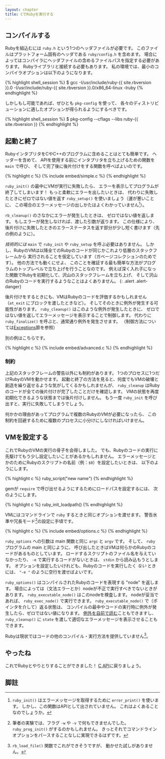 ```yaml
---
layout: chapter
title: CでRubyを実行する
---
```


## コンパイルする ##

Rubyを組込むには `ruby.h` という1つのヘッダファイルが必要です。
このファイルはプラットフォーム固有のヘッダである `ruby/config.h` を含めます。
場合によってはコンパイラにヘッダファイルの含めるファイルパスを指定する必要があります。
Rubyライブラリと接続する必要もあります。
私の環境では、最小のコンパイラオプションは以下のようになります。

{% highlight shell_session %}
$ gcc -I/usr/include/ruby-{{ site.rbversion }}.0 -I/usr/include/ruby-{{ site.rbversion }}.0/x86_64-linux -lruby
{% endhighlight %}

しかしもし可能であれば、ぜひとも `pkg-config` を使って、
各々のディストリビューションに適したオプションが得られるようにするべきです。

{% highlight shell_session %}
$ pkg-config --cflags --libs ruby-{{ site.rbversion }}
{% endhighlight %}

## 起動と終了 ##

RubyインタプリタをCやC++のプログラムに含めることはとても簡単です。
ヘッダーを含めて、
APIを使用する前にインタプリタを立ち上げるための関数を `main` で呼び、
そして完了後に後片付けをする関数を呼べばよいのです。

{% highlight c %}
{% include embed/simple.c %}
{% endhighlight %}

`ruby_init()` の最中にVMが実行に失敗したら、
エラーを表示してプログラムが終了してしまいます！
もっと柔軟にエラーを出したいときは、
代わりに失敗したときにゼロではない値を返す
`ruby_setup()` を使いましょう（運が悪いことに、
この場合のエラーメッセージの出しかたはよくわかっていません[^err]）。

`rb_cleanup()` のさなかにエラーが発生したときは、
ゼロではない値を返します。
もしエラーが発生しなければ、渡した引数が返ります。
この仕様により、後片付けに失敗したときのエラーステータスを返す部分が少し短く書けます（先の例のように）。

_技術的には_ `main` で `ruby_init` や `ruby_setup` を呼ぶ必要はありません。
しかし、RubyのVMは以降全てのRubyのコードが同じかこれより低層のスタックフレームから
実行されることを仮定しています（ガベージコレクションのためです）。
他の方法でも動くにせよ、
このことを確証する最も簡単な方法がプログラムのトップレベルで立ち上げを行うことなのです。
例えば深く入れ子になった関数でRubyを初期化して、沢山のスタックフレームを立ち上げ、
そして沢山のRubyのコードを実行するようなことはよくありません。
{: .alert .alert-danger}

後片付けをするときにも、VMはRubyのコードを評価するかもしれません（`at_exit` にブロックを渡したときなど）。
そしてそのときに例外が発生する可能性があります。
`ruby_cleanup()` はこのような例外が発生したときに、
ゼロではない値を返してエラーメッセージを表示することで制御します。
代わりに `ruby_finalize()` を呼ぶと、通常通り例外を発生させます。
（制御方法については[Exceptions](../c#rescue)節を参照）

別の例はこちらです。

{% highlight c %}
{% include embed/advanced.c %}
{% endhighlight %}

### 制約 ###

上記のスタックフレームの警告以外にも制約があります。
1つのプロセスに1つだけRubyのVMを動かせます。
起動と終了の方法を見ると、何度でもVMの破壊と創造を繰り返せるような気がしてくるかもしれませんが、
`ruby_cleanup` はRubyのコードが全ての後片付けが完了したことだけを確認します。
VMの状態を再度初期化できるような状態までは後片付けしません。
もう一度 `ruby_init` を呼び出すと、実行に失敗してしまうでしょう。

何かかの理由があってプログラムで複数のRubyのVMが必要になったら、
この制約を回避するために複数のプロセスに小分けにしなければいけません。

## VMを設定する ##

これでRubyのVMの実行の骨子を会得しました。
でも、Rubyのコードの実行に先駆けてもう少し設定したいことがあるかもしれません。
エラーメッセージとかのためにRubyのスクリプトの名前（例：`$0`）を設定したいときは、
以下のようにします。

{% highlight c %}
ruby_script("new name")
{% endhighlight %}

gemが `require` で呼び出せるようにするためにロードパスを設定するには、
次のようにします。

{% highlight c %}
ruby_init_loadpath()
{% endhighlight %}

VMにはコマンドラインで `ruby` するときと同じオプションを渡せます。
警告水準や冗長モード[^opt]の設定に手頃です。

{% highlight c %}
{% include embed/options.c %}
{% endhighlight %}

`ruby_options` への引数は main 関数と同じ `argc` と `argv` です。
そして、 `ruby` プログラムの main と同じように、
呼び出したときはVMは何らかのRubyのコードがあるものとしています。
ロードするスクリプトのファイル名を与えていなかったり、
`-e` で実行するコードがないときは、
`stdin` から読み込もうとします。
オプションを設定したいけれども、Rubyのコードを実行したく _ない_ ときには、
`"-e "` のように空行を渡せばよいです。

`ruby_options()` はコンパイルされたRubyのコードを表現する "node" を返します。
場合によっては（文法エラーとか）nodeが不正で実行すべきでないときがあります。
`ruby_executable_node()` はこのnodeを検査します。
nodeが妥当であれば、 `ruby_exec_node()` で実行できます。
`ruby_executable_node()` で（ポインタを介して）返る状態は、
コンパイルの最中やコードの実行時に例外が発生したら、ゼロではない値になります。
[例外を自前で読む](../c#rescue)こともできますし、
`ruby_cleanup()` に `state` を渡して適切なエラーメッセージを表示させることもできます。

Rubyは現状ではコードの他のコンパイル・実行方法を提供していません[^load]。

## やったね ##

これでRubyとやりとりすることができました！
[C API](../c.ja)に戻りましょう。

## 脚註 ##

[^err]: `ruby_init()` はエラーメッセージを取得するために
        `error_print()` を使います。
        しかし、この関数はAPIとして出されていません。
        これはよくあることなのでしょうか。

[^opt]: 筆者の実験では、フラグ `-w` や `-v` で何もできませんでした。
        `ruby_prog_init()` がするのかもしれません。
        きっとそれでコマンドラインオプションをパースすることなしに実現できるはずです。

[^load]: `rb_load_file()` 関数でこれができそうですが、
         動かせた試しがありません。
